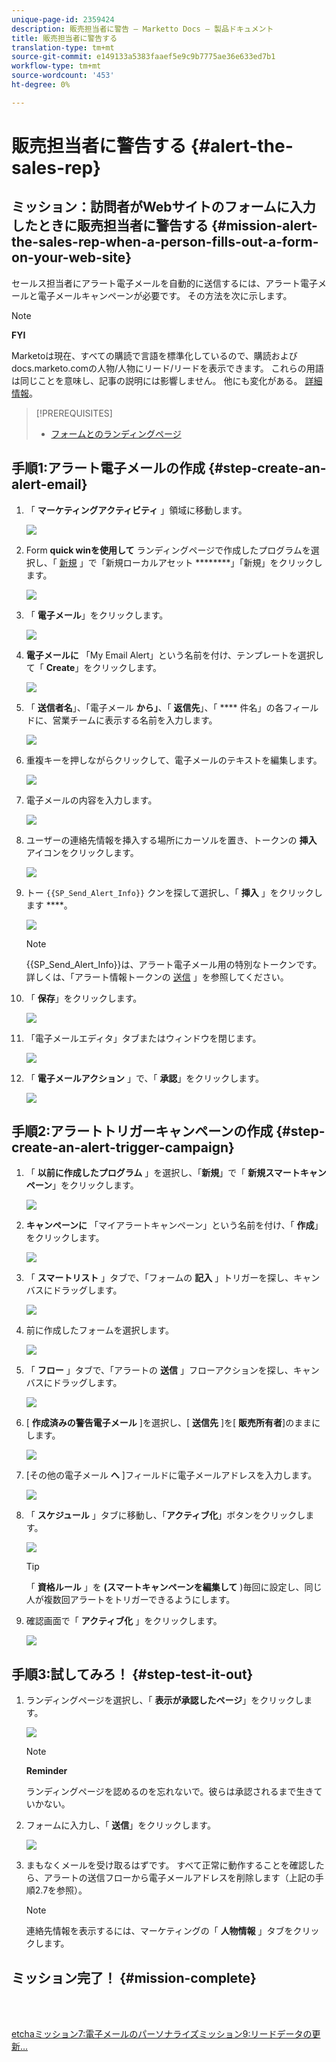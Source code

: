 ```yaml
---
unique-page-id: 2359424
description: 販売担当者に警告 — Marketto Docs — 製品ドキュメント
title: 販売担当者に警告する
translation-type: tm+mt
source-git-commit: e149133a5383faaef5e9c9b7775ae36e633ed7b1
workflow-type: tm+mt
source-wordcount: '453'
ht-degree: 0%

---
```



# 販売担当者に警告する {#alert-the-sales-rep}

## ミッション：訪問者がWebサイトのフォームに入力したときに販売担当者に警告する {#mission-alert-the-sales-rep-when-a-person-fills-out-a-form-on-your-web-site}

セールス担当者にアラート電子メールを自動的に送信するには、アラート電子メールと電子メールキャンペーンが必要です。 その方法を次に示します。

>[!NOTE]
>
>**FYI**
>
>Marketoは現在、すべての購読で言語を標準化しているので、購読およびdocs.marketo.comの人物/人物にリード/リードを表示できます。 これらの用語は同じことを意味し、記事の説明には影響しません。 他にも変化がある。 [詳細情報](http://docs.marketo.com/display/DOCS/Updates+to+Marketo+Terminology)。

>[!PREREQUISITES]
>
>* [フォームとのランディングページ](landing-page-with-a-form.md)

>



## 手順1:アラート電子メールの作成 {#step-create-an-alert-email}

1. 「 **マーケティングアクティビティ** 」領域に移動します。

   ![](assets/one-5.png)

1. Form **quick winを使用して** ランディングページで作成したプログラムを選択し、「 [新規](landing-page-with-a-form.md) 」で「新規ローカルアセット ********」「新規」をクリックします。

   ![](assets/two-6.png)

1. 「 **電子メール**」をクリックします。

   ![](assets/three-5.png)

1. **電子メールに** 「My Email Alert」という名前を付け、テンプレートを選択して「 **Create**」をクリックします。

   ![](assets/four-4.png)

1. 「 **送信者名**」、「電子メール **から」**、「 **返信先**」、「 **** 件名」の各フィールドに、営業チームに表示する名前を入力します。

   ![](assets/five-5.png)

1. 重複キーを押しながらクリックして、電子メールのテキストを編集します。

   ![](assets/six-5.png)

1. 電子メールの内容を入力します。

   ![](assets/seven-6.png)

1. ユーザーの連絡先情報を挿入する場所にカーソルを置き、トークンの **挿入** アイコンをクリックします。

   ![](assets/eight-4.png)

1. トー `{{SP_Send_Alert_Info}}` クンを探して選択し、「 **挿入** 」をクリックします ****。

   ![](assets/image2014-9-24-13-3a10-3a0.png)

   >[!NOTE]
   >
   >{{SP_Send_Alert_Info}}は、アラート電子メール用の特別なトークンです。 詳しくは、「アラート情報トークンの [送信](../../product-docs/email-marketing/general/using-tokens/use-the-send-alert-info-token.md) 」を参照してください。

1. 「 **保存**」をクリックします。

   ![](assets/ten-5.png)

1. 「電子メールエディタ」タブまたはウィンドウを閉じます。

   ![](assets/eleven-5.png)

1. 「 **電子メールアクション** 」で、「 **承認**」をクリックします。

   ![](assets/twelve-4.png)

## 手順2:アラートトリガーキャンペーンの作成 {#step-create-an-alert-trigger-campaign}

1. 「 **以前に作成したプログラム** 」を選択し、「**新規**」で「 **新規スマートキャンペーン**」をクリックします。

   ![](assets/image2014-9-24-13-3a14-3a17.png)

1. **キャンペーンに** 「マイアラートキャンペーン」という名前を付け、「 **作成**」をクリックします。

   ![](assets/image2014-9-24-13-3a14-3a28.png)

1. 「 **スマートリスト** 」タブで、「フォームの **記入** 」トリガーを探し、キャンバスにドラッグします。

   ![](assets/image2014-9-24-13-3a14-3a43.png)

1. 前に作成したフォームを選択します。

   ![](assets/image2014-9-24-13-3a14-3a58.png)

1. 「 **フロー** 」タブで、「アラートの **送信** 」フローアクションを探し、キャンバスにドラッグします。

   ![](assets/image2014-9-24-13-3a15-3a10.png)

1. [ **作成済みの警告電子メール** ]を選択し、[ **送信先** ]を[ **販売所有者**]のままにします。

   ![](assets/eighteen-1.png)

1. [その他の電子メール **へ** ]フィールドに電子メールアドレスを入力します。

   ![](assets/nineteen-2.png)

1. 「 **スケジュール** 」タブに移動し、「**アクティブ化**」ボタンをクリックします。

   ![](assets/twenty-2.png)

   >[!TIP]
   >
   >
   >「 **資格ルール** 」を **(スマートキャンペーンを編集して** )毎回に設定し、同じ人が複数回アラートをトリガーできるようにします。

1. 確認画面で「 **アクティブ化** 」をクリックします。

   ![](assets/twenty-one-1.png)

## 手順3:試してみろ！ {#step-test-it-out}

1. ランディングページを選択し、「 **表示が承認したページ**」をクリックします。

   ![](assets/image2014-9-24-13-3a17-3a8.png)

   >[!NOTE]
   >
   >**Reminder**
   >
   >
   >ランディングページを認めるのを忘れないで。彼らは承認されるまで生きていかない。

1. フォームに入力し、「 **送信**」をクリックします。

   ![](assets/image2014-9-24-13-3a17-3a41.png)

1. まもなくメールを受け取るはずです。 すべて正常に動作することを確認したら、アラートの送信フローから電子メールアドレスを削除します（上記の手順2.7を参照）。

   >[!NOTE]
   >
   >連絡先情報を表示するには、マーケティングの「 **人物情報** 」タブをクリックします。

## ミッション完了！ {#mission-complete}

<br> 

[etchaミッション7:電子メールのパーソナライズ](personalize-an-email.md)[ミッション9:リードデータの更新…](update-person-data.md)